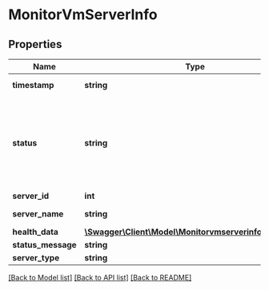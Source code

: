 # MonitorVmServerInfo

## Properties
Name | Type | Description | Notes
------------ | ------------- | ------------- | -------------
**timestamp** | **string** | Time at which the status was recorded (UTC). | [optional] 
**status** | **string** | Status of the VM. Valid values are &lt;code&gt;UP&lt;/code&gt;, &lt;code&gt;DOWN&lt;/code&gt;, or &lt;code&gt;ERROR&lt;/code&gt; (indicating a system error was encountered during health check). | [optional] 
**server_id** | **int** | ID of the MySQL Server. | [optional] 
**server_name** | **string** | Name of the MySQL Server. | [optional] 
**health_data** | [**\Swagger\Client\Model\MonitorvmserverinfoHealthData**](MonitorvmserverinfoHealthData.md) |  | [optional] 
**status_message** | **string** |  | [optional] 
**server_type** | **string** | &lt;code&gt;MASTER&lt;/code&gt; | [optional] 

[[Back to Model list]](../README.md#documentation-for-models) [[Back to API list]](../README.md#documentation-for-api-endpoints) [[Back to README]](../README.md)


